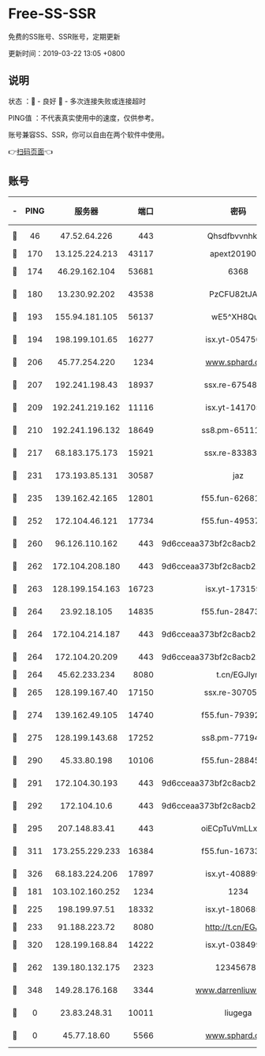 # Free-SS-SSR

免费的SS账号、SSR账号，定期更新

更新时间：2019-03-22 13:05 +0800

## 说明

状态     ：🙂 - 良好 🙁 - 多次连接失败或连接超时

PING值   ：不代表真实使用中的速度，仅供参考。

账号兼容SS、SSR，你可以自由在两个软件中使用。

👉[扫码页面](https://liesauer.github.io/Free-SS-SSR/)👈

## 账号

|-|PING|服务器|端口|密码|加密方式|区域|
|:----:|:----:|:-----:|-----:|:----:|:----:|:----:|
|🙂|46|47.52.64.226|443|Qhsdfbvvnhkm1|aes-256-cfb|HK|
|🙂|170|13.125.224.213|43117|apext2019005|chacha20|KR|
|🙂|174|46.29.162.104|53681|6368|aes-256-ctr|RU|
|🙂|180|13.230.92.202|43538|PzCFU82tJAdZ|aes-256-cfb|JP|
|🙂|193|155.94.181.105|56137|wE5^XH8Quw|aes-256-cfb|US|
|🙂|194|198.199.101.65|16277|isx.yt-05475013|aes-256-cfb|US|
|🙂|206|45.77.254.220|1234|www.sphard.com|aes-256-cfb|SG|
|🙂|207|192.241.198.43|18937|ssx.re-67548349|aes-256-cfb|US|
|🙂|209|192.241.219.162|11116|isx.yt-14170563|aes-256-cfb|US|
|🙂|210|192.241.196.132|18649|ss8.pm-65111095|aes-256-cfb|US|
|🙂|217|68.183.175.173|15921|ssx.re-83383515|aes-256-cfb|US|
|🙂|231|173.193.85.131|30587|jaz|aes-256-cfb|US|
|🙂|235|139.162.42.165|12801|f55.fun-62681206|aes-256-cfb|SG|
|🙂|252|172.104.46.121|17734|f55.fun-49537509|aes-256-cfb|SG|
|🙂|260|96.126.110.162|443|9d6cceaa373bf2c8acb22e60b6a58be6|aes-256-cfb|US|
|🙂|262|172.104.208.180|443|9d6cceaa373bf2c8acb22e60b6a58be6|aes-256-cfb|US|
|🙂|263|128.199.154.163|16723|isx.yt-17315956|aes-256-cfb|SG|
|🙂|264|23.92.18.105|14835|f55.fun-28473205|aes-256-cfb|US|
|🙂|264|172.104.214.187|443|9d6cceaa373bf2c8acb22e60b6a58be6|aes-256-cfb|US|
|🙂|264|172.104.20.209|443|9d6cceaa373bf2c8acb22e60b6a58be6|aes-256-cfb|US|
|🙂|264|45.62.233.234|8080|t.cn/EGJIyrl|rc4-md5|CA|
|🙂|265|128.199.167.40|17150|ssx.re-30705588|aes-256-cfb|SG|
|🙂|274|139.162.49.105|14740|f55.fun-79392349|aes-256-cfb|SG|
|🙂|275|128.199.143.68|17252|ss8.pm-77194591|aes-256-cfb|SG|
|🙂|290|45.33.80.198|10106|f55.fun-28845308|aes-256-cfb|US|
|🙂|291|172.104.30.193|443|9d6cceaa373bf2c8acb22e60b6a58be6|aes-256-cfb|US|
|🙂|292|172.104.10.6|443|9d6cceaa373bf2c8acb22e60b6a58be6|aes-256-cfb|US|
|🙂|295|207.148.83.41|443|oiECpTuVmLLxk4Ts|aes-256-cfb|AU|
|🙂|311|173.255.229.233|16384|f55.fun-16733210|aes-256-cfb|US|
|🙂|326|68.183.224.206|17897|isx.yt-40889979|aes-256-cfb|SG|
|🙂|181|103.102.160.252|1234|1234|rc4-md5|JP|
|🙂|225|198.199.97.51|18332|isx.yt-18068521|aes-256-cfb|US|
|🙂|233|91.188.223.72|8080|http://t.cn/EGJIyrl|rc4-md5|RU|
|🙂|320|128.199.168.84|14222|isx.yt-03849900|aes-256-cfb|SG|
|🙁|262|139.180.132.175|2323|123456789|aes-256-cfb|SG|
|🙁|348|149.28.176.168|3344|www.darrenliuwei.com|aes-256-cfb|AU|
|🙁|0|23.83.248.31|10011|liugega|aes-256-cfb|US|
|🙁|0|45.77.18.60|5566|www.sphard.com|aes-256-cfb|JP|
